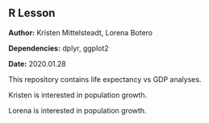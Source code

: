 ## R Lesson

**Author:** Kristen Mittelsteadt, Lorena Botero

**Dependencies:** dplyr, ggplot2

**Date:** 2020.01.28

This repository contains life expectancy vs GDP analyses.

Kristen is interested in population growth.

Lorena is interested in population growth. 

